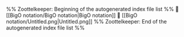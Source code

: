 %% Zoottelkeeper: Beginning of the autogenerated index file list  %%
📄 [[BigO notation/BigO notation|BigO notation]]
📄 [[BigO notation/Untitled.png|Untitled.png]]
%% Zoottelkeeper: End of the autogenerated index file list  %%
